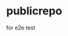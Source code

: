 # publicrepo
for e2e test



































































































































































































































































































































































































































































































































































































































































































































































































































































































































































































































































































































































































































































































































































































































































































































































































































































































































































































































































































































































































































































































































































































































































































































































































































